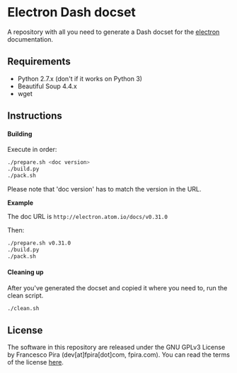 # Electron Dash docset

A repository with all you need to generate a Dash docset for the [electron](http://electron.atom.io) documentation.

## Requirements

- Python 2.7.x (don't if it works on Python 3)
- Beautiful Soup 4.4.x
- wget

## Instructions

#### Building

Execute in order:

```sh
./prepare.sh <doc version>
./build.py
./pack.sh
```

Please note that 'doc version' has to match the version in the URL.

**Example**

The doc URL is ```http://electron.atom.io/docs/v0.31.0```

Then:

```sh
./prepare.sh v0.31.0
./build.py
./pack.sh
```

#### Cleaning up

After you've generated the docset and copied it where you need to, run the clean script.

```sh
./clean.sh
```

## License

The software in this repository are released under the GNU GPLv3 License by Francesco Pira (dev[at]fpira[dot]com, fpira.com). You can read the terms of the license [here](http://www.gnu.org/licenses/gpl-3.0.html).

